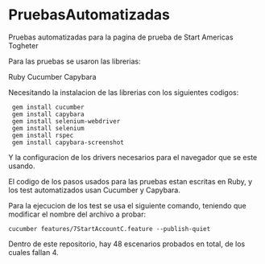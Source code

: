 # PruebasAutomatizadas
Pruebas automatizadas para la pagina de prueba de Start Americas Togheter

Para las pruebas se usaron las librerias:

Ruby
Cucumber
Capybara

Necesitando la instalacion de las librerias con los siguientes codigos:
```
 gem install cucumber
 gem install capybara
 gem install selenium-webdriver
 gem install selenium
 gem install rspec
 gem install capybara-screenshot
```

Y la configuracion de los drivers necesarios para el navegador que se este usando.

El codigo de los pasos usados para las pruebas estan escritas en Ruby, y los test automatizados usan Cucumber y Capybara.

Para la ejecucion de los test se usa el siguiente comando, teniendo que modificar el nombre del archivo a probar:
```
cucumber features/7StartAccountC.feature --publish-quiet
```
Dentro de este repositorio, hay 48 escenarios probados en total, de los cuales fallan 4. 
